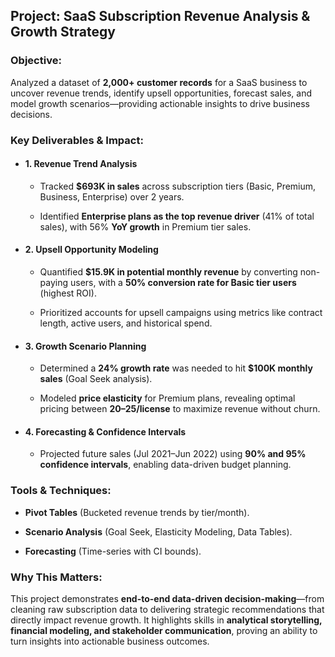 ## Project: SaaS Subscription Revenue Analysis & Growth Strategy

### Objective:
Analyzed a dataset of **2,000+ customer records** for a SaaS business to uncover revenue trends, identify upsell opportunities, forecast sales, and model growth scenarios—providing actionable insights to drive business decisions.

### Key Deliverables & Impact:

- #### 1. Revenue Trend Analysis

  - Tracked **$693K in sales** across subscription tiers (Basic, Premium, Business, Enterprise) over 2 years.

  - Identified **Enterprise plans as the top revenue driver** (41% of total sales), with 56% **YoY growth** in Premium tier sales.

- #### 2. Upsell Opportunity Modeling

  - Quantified **$15.9K in potential monthly revenue** by converting non-paying users, with a **50% conversion rate for Basic tier users** (highest ROI).

  - Prioritized accounts for upsell campaigns using metrics like contract length, active users, and historical spend.

- #### 3. Growth Scenario Planning

  - Determined a **24% growth rate** was needed to hit **$100K monthly sales** (Goal Seek analysis).

  - Modeled **price elasticity** for Premium plans, revealing optimal pricing between **$20–$25/license** to maximize revenue without churn.

- #### 4. Forecasting & Confidence Intervals

  - Projected future sales (Jul 2021–Jun 2022) using **90% and 95% confidence intervals**, enabling data-driven budget planning.

### Tools & Techniques:

- **Pivot Tables** (Bucketed revenue trends by tier/month).

- **Scenario Analysis** (Goal Seek, Elasticity Modeling, Data Tables).

- **Forecasting** (Time-series with CI bounds).

### Why This Matters:
This project demonstrates **end-to-end data-driven decision-making**—from cleaning raw subscription data to delivering strategic recommendations that directly impact revenue growth. It highlights skills in **analytical storytelling, financial modeling, and stakeholder communication**, proving an ability to turn insights into actionable business outcomes.
